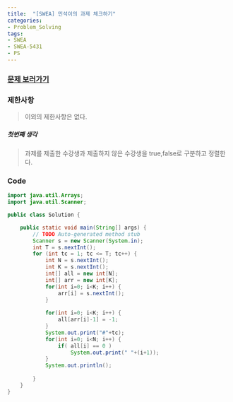 ```yaml
---
title:  "[SWEA] 민석이의 과제 체크하기"
categories:
- Problem_Solving
tags:
- SWEA
- SWEA-5431
- PS
---
```






### [문제 보러가기]( https://swexpertacademy.com/main/code/problem/problemDetail.do?contestProbId=AWVl3rWKDBYDFAXm&categoryId=AWVl3rWKDBYDFAXm&categoryType=CODE )



### 제한사항

> 이외의 제한사항은 없다.

##### 첫번째 생각

> 과제를 제출한 수강생과 제출하지 않은 수강생을 true,false로 구분하고 정렬한다.



### Code

```java
import java.util.Arrays;
import java.util.Scanner;

public class Solution {

	public static void main(String[] args) {
		// TODO Auto-generated method stub
		Scanner s = new Scanner(System.in);
		int T = s.nextInt();
		for (int tc = 1; tc <= T; tc++) {
			int N = s.nextInt();
			int K = s.nextInt();
			int[] all = new int[N];
			int[] arr = new int[K];
			for(int i=0; i<K; i++) {
				arr[i] = s.nextInt();
			}
			
			for(int i=0; i<K; i++) {
				all[arr[i]-1] = -1;
			}
			System.out.print("#"+tc);
			for(int i=0; i<N; i++) {
				if( all[i] == 0 )
					System.out.print(" "+(i+1));
			}
			System.out.println();
			
		}
	}
}
```

